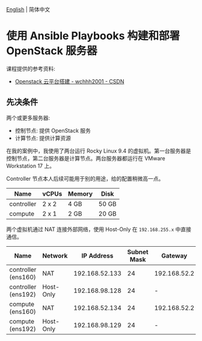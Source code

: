 [English](README.md) | 简体中文

# 使用 Ansible Playbooks 构建和部署 OpenStack 服务器

课程提供的参考资料:
- [Openstack 云平台搭建 - wchhh2001 - CSDN](https://blog.csdn.net/qq_58860988/article/details/142051355)

## 先决条件

两个或更多服务器:
- 控制节点: 提供 OpenStack 服务
- 计算节点: 提供计算资源

在我的案例中，我使用了两台运行 Rocky Linux 9.4 的虚拟机。第一台服务器是控制节点，第二台服务器是计算节点。两台服务器都运行在 VMware Workstation 17 上。


Controller 节点本人后续可能用于别的用途，给的配置稍微高一点。

| Name       | vCPUs | Memory | Disk  |
| ---------- | ----- | ------ | ----- |
| controller | 2 x 2 | 4 GB   | 50 GB |
| compute    | 2 x 1 | 2 GB   | 20 GB |

两个虚拟机通过 NAT 连接外部网络，使用 Host-Only 在 `192.168.255.x` 中直接通信。

| Name                | Network   | IP Address     | Subnet Mask | Gateway      |
| ------------------- | --------- | -------------- | ----------- | ------------ |
| controller (ens160) | NAT       | 192.168.52.133 | 24          | 192.168.52.2 |
| controller (ens192) | Host-Only | 192.168.98.128 | 24          | -            |
| compute (ens160)    | NAT       | 192.168.52.134 | 24          | 192.168.52.2 |
| compute (ens192)    | Host-Only | 192.168.98.129 | 24          | -            |

